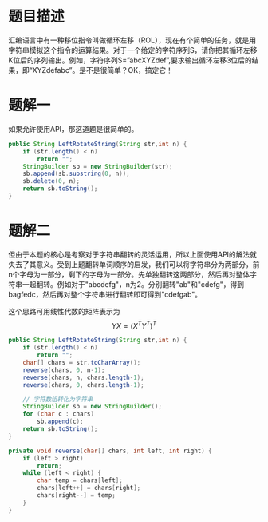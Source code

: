 # 题目描述

汇编语言中有一种移位指令叫做循环左移（ROL），现在有个简单的任务，就是用字符串模拟这个指令的运算结果。对于一个给定的字符序列S，请你把其循环左移K位后的序列输出。例如，字符序列S=”abcXYZdef”,要求输出循环左移3位后的结果，即“XYZdefabc”。是不是很简单？OK，搞定它！

# 题解一

如果允许使用API，那这道题是很简单的。

```java
public String LeftRotateString(String str,int n) {
    if (str.length() < n)
        return "";
    StringBuilder sb = new StringBuilder(str);
    sb.append(sb.substring(0, n));
    sb.delete(0, n);
    return sb.toString();
}
```

# 题解二

但由于本题的核心是考察对于字符串翻转的灵活运用，所以上面使用API的解法就失去了其意义。受到上题翻转单词顺序的启发，我们可以将字符串分为两部分，前n个字母为一部分，剩下的字母为一部分。先单独翻转这两部分，然后再对整体字符串一起翻转。例如对于"abcdefg"，n为2。分别翻转"ab"和"cdefg"，得到bagfedc，然后再对整个字符串进行翻转即可得到"cdefgab"。

这个思路可用线性代数的矩阵表示为
$$
YX = (X^T Y^T)^T
$$

```java
public String LeftRotateString(String str,int n) {
    if (str.length() < n)
        return "";
    char[] chars = str.toCharArray();
    reverse(chars, 0, n-1);
    reverse(chars, n, chars.length-1);
    reverse(chars, 0, chars.length-1);

    // 字符数组转化为字符串
    StringBuilder sb = new StringBuilder();
    for (char c : chars)
        sb.append(c);
    return sb.toString();
}

private void reverse(char[] chars, int left, int right) {
    if (left > right)
        return;
    while (left < right) {
        char temp = chars[left];
        chars[left++] = chars[right];
        chars[right--] = temp;
    }
}
```